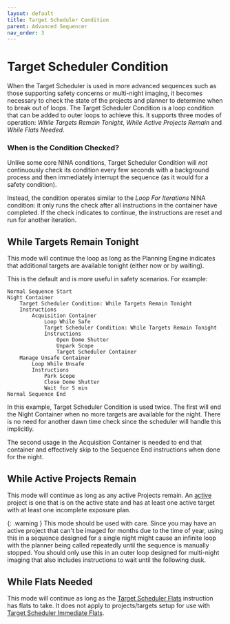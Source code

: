 ```yaml
---
layout: default
title: Target Scheduler Condition
parent: Advanced Sequencer
nav_order: 3
---
```


# Target Scheduler Condition

When the Target Scheduler is used in more advanced sequences such as those supporting safety concerns or multi-night imaging, it becomes necessary to check the state of the projects and planner to determine when to break out of loops.  The Target Scheduler Condition is a loop condition that can be added to outer loops to achieve this.  It supports three modes of operation: _While Targets Remain Tonight_, _While Active Projects Remain_ and _While Flats Needed_.

### When is the Condition Checked?

Unlike some core NINA conditions, Target Scheduler Condition will _not_ continuously check its condition every few seconds with a background process and then immediately interrupt the sequence (as it would for a safety condition).

Instead, the condition operates similar to the _Loop For Iterations_ NINA condition: it only runs the check after all instructions in the container have completed.  If the check indicates to continue, the instructions are reset and run for another iteration.

## While Targets Remain Tonight
This mode will continue the loop as long as the Planning Engine indicates that additional targets are available tonight (either now or by waiting).

This is the default and is more useful in safety scenarios.  For example:

```
Normal Sequence Start
Night Container
    Target Scheduler Condition: While Targets Remain Tonight
    Instructions
        Acquisition Container
            Loop While Safe
            Target Scheduler Condition: While Targets Remain Tonight
            Instructions
                Open Dome Shutter
                Unpark Scope
                Target Scheduler Container
    Manage Unsafe Container
        Loop While Unsafe
        Instructions
            Park Scope
            Close Dome Shutter
            Wait for 5 min
Normal Sequence End
```

In this example, Target Scheduler Condition is used twice.  The first will end the Night Container when no more targets are available for the night.  There is no need for another dawn time check since the scheduler will handle this implicitly.

The second usage in the Acquisition Container is needed to end that container and effectively skip to the Sequence End instructions when done for the night.

## While Active Projects Remain
This mode will continue as long as any active Projects remain.  An [active](../target-management/index.html#activeenabled) project is one that is on the active state and has at least one active target with at least one incomplete exposure plan.

{: .warning }
This mode should be used with care.  Since you may have an active project that can't be imaged for months due to the time of year, using this in a sequence designed for a single night might cause an infinite loop with the planner being called repeatedly until the sequence is manually stopped.  You should only use this in an outer loop designed for multi-night imaging that also includes instructions to wait until the following dusk.

## While Flats Needed

This mode will continue as long as the [Target Scheduler Flats](../flats.html#target-scheduler-flats) instruction has flats to take.  It does not apply to projects/targets setup for use with [Target Scheduler Immediate Flats](../flats.html#target-scheduler-immediate-flats).
